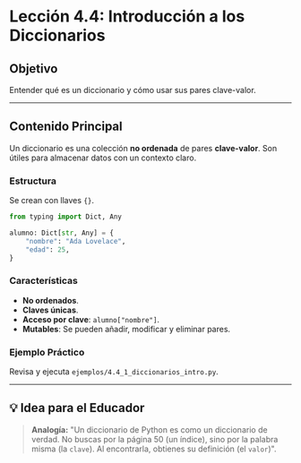 # Lección 4.4: Introducción a los Diccionarios

## Objetivo

Entender qué es un diccionario y cómo usar sus pares clave-valor.

---

## Contenido Principal

Un diccionario es una colección **no ordenada** de pares **clave-valor**. Son útiles para almacenar datos con un contexto claro.

### Estructura

Se crean con llaves `{}`.

```python
from typing import Dict, Any

alumno: Dict[str, Any] = {
    "nombre": "Ada Lovelace",
    "edad": 25,
}
```

### Características

* **No ordenados**.
* **Claves únicas**.
* **Acceso por clave**: `alumno["nombre"]`.
* **Mutables**: Se pueden añadir, modificar y eliminar pares.

### Ejemplo Práctico

Revisa y ejecuta `ejemplos/4.4_1_diccionarios_intro.py`.

---

## 💡 Idea para el Educador

> **Analogía:** "Un diccionario de Python es como un diccionario de verdad. No buscas por la página 50 (un índice), sino por la palabra misma (la `clave`). Al encontrarla, obtienes su definición (el `valor`)".

